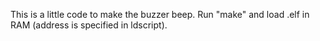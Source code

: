This is a little code to make the buzzer beep. Run "make" and load .elf in RAM (address is specified in ldscript).
